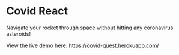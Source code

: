 # Covid React

Navigate your rocket through space without hitting any coronavirus asteroids!

View the live demo here: https://covid-quest.herokuapp.com/
